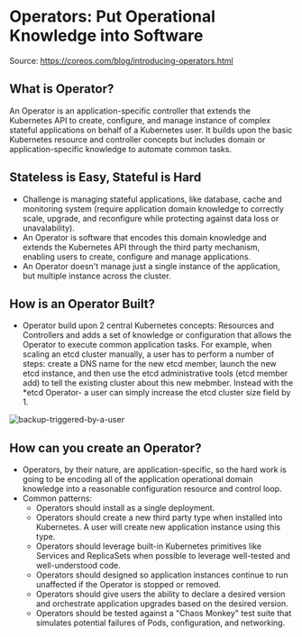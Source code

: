 # Operators: Put Operational Knowledge into Software

Source: <https://coreos.com/blog/introducing-operators.html>

## What is Operator?

An Operator is an application-specific controller that extends the Kubernetes API to create, configure, and manage instance of complex stateful applications on behalf of a Kubernetes user. It builds upon the basic Kubernetes resource and controller concepts but includes domain or application-specific knowledge to automate common tasks.

## Stateless is Easy, Stateful is Hard

- Challenge is managing stateful applications, like database, cache and monitoring system (require application domain knowledge to correctly scale, upgrade, and reconfigure while protecting against data loss or unavalability).
- An Operator is software that encodes this domain knowledge and extends the Kubernetes API through the third party mechanism, enabling users to create, configure and manage applications.
- An Operator doesn't manage just a single instance of the application, but multiple instance across the cluster.

## How is an Operator Built?

- Operator build upon 2 central Kubernetes concepts: Resources and Controllers and adds a set of knowledge or configuration that allows the Operator to execute common application tasks. For example, when scaling an etcd cluster manually, a user has to perform a number of steps: create a DNS name for the new etcd member, launch the new etcd instance, and then use the etcd administrative tools (etcd member add) to tell the existing cluster about this new mebmber. Instead with the *etcd Operator- a user can simply increase the etcd cluster size field by 1.

![backup-triggered-by-a-user](https://coreos.com/sites/default/files/inline-images/Operator-scale.png)

## How can you create an Operator?

- Operators, by their nature, are application-specific, so the hard work is going to be encoding all of the application operational domain knowledge into a reasonable configuration resource and control loop.
- Common patterns:
  - Operators should install as a single deployment.
  - Operators should create a new third party type when installed into Kubernetes. A user will create new application instance using this type.
  - Operators should leverage built-in Kubernetes primitives like Services and ReplicaSets when possible to leverage well-tested and well-understood code.
  - Operators should designed so application instances continue to run unaffected if the Operator is stopped or removed.
  - Operators should give users the ability to declare a desired version and orchestrate application upgrades based on the desired version.
  - Operators should be tested against a "Chaos Monkey" test suite that simulates potential failures of Pods, configuration, and networking.
